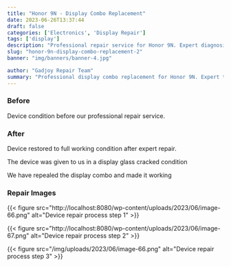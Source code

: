 ```yaml
---
title: "Honor 9N - Display Combo Replacement"
date: 2023-06-26T13:37:44
draft: false
categories: ['Electronics', 'Display Repair']
tags: ['display']
description: "Professional repair service for Honor 9N. Expert diagnosis and quality repairs in Bangalore."
slug: "honor-9n-display-combo-replacement-2"
banner: "img/banners/banner-4.jpg"

author: "Gadjoy Repair Team"
summary: "Professional display combo replacement for Honor 9N. Expert technicians, quality parts, warranty included."
---
```


### Before

Device condition before our professional repair service.

### After

Device restored to full working condition after expert repair.

The device was given to us in a display glass cracked condition

We have repealed the display combo and made it working

### Repair Images

{{< figure src="http://localhost:8080/wp-content/uploads/2023/06/image-66.png" alt="Device repair process step 1" >}}

{{< figure src="http://localhost:8080/wp-content/uploads/2023/06/image-67.png" alt="Device repair process step 2" >}}

{{< figure src="/img/uploads/2023/06/image-66.png" alt="Device repair process step 3" >}}

